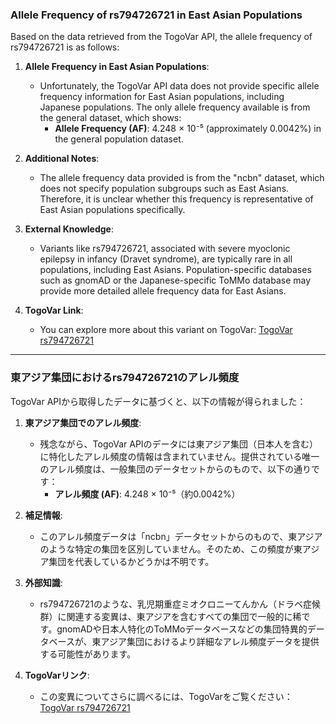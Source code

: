 ### Allele Frequency of rs794726721 in East Asian Populations

Based on the data retrieved from the TogoVar API, the allele frequency of rs794726721 is as follows:

1. **Allele Frequency in East Asian Populations**:
   - Unfortunately, the TogoVar API data does not provide specific allele frequency information for East Asian populations, including Japanese populations. The only allele frequency available is from the general dataset, which shows:
     - **Allele Frequency (AF)**: 4.248 × 10⁻⁵ (approximately 0.0042%) in the general population dataset.

2. **Additional Notes**:
   - The allele frequency data provided is from the "ncbn" dataset, which does not specify population subgroups such as East Asians. Therefore, it is unclear whether this frequency is representative of East Asian populations specifically.

3. **External Knowledge**:
   - Variants like rs794726721, associated with severe myoclonic epilepsy in infancy (Dravet syndrome), are typically rare in all populations, including East Asians. Population-specific databases such as gnomAD or the Japanese-specific ToMMo database may provide more detailed allele frequency data for East Asians.

4. **TogoVar Link**:
   - You can explore more about this variant on TogoVar: [TogoVar rs794726721](https://identifiers.org/dbsnp/rs794726721)

---

### 東アジア集団におけるrs794726721のアレル頻度

TogoVar APIから取得したデータに基づくと、以下の情報が得られました：

1. **東アジア集団でのアレル頻度**:
   - 残念ながら、TogoVar APIのデータには東アジア集団（日本人を含む）に特化したアレル頻度の情報は含まれていません。提供されている唯一のアレル頻度は、一般集団のデータセットからのもので、以下の通りです：
     - **アレル頻度 (AF)**: 4.248 × 10⁻⁵（約0.0042%）

2. **補足情報**:
   - このアレル頻度データは「ncbn」データセットからのもので、東アジアのような特定の集団を区別していません。そのため、この頻度が東アジア集団を代表しているかどうかは不明です。

3. **外部知識**:
   - rs794726721のような、乳児期重症ミオクロニーてんかん（ドラベ症候群）に関連する変異は、東アジアを含むすべての集団で一般的に稀です。gnomADや日本人特化のToMMoデータベースなどの集団特異的データベースが、東アジア集団におけるより詳細なアレル頻度データを提供する可能性があります。

4. **TogoVarリンク**:
   - この変異についてさらに調べるには、TogoVarをご覧ください：[TogoVar rs794726721](https://identifiers.org/dbsnp/rs794726721)